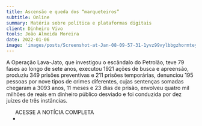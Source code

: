 ```yaml
---
title: Ascensão e queda dos “marqueteiros”
subtitle: Online
summary: Matéria sobre política e plataformas digitais
client: Dinheiro Vivo
tools: João Almeida Moreira
date: 2022-01-06
image: 'images/posts/Screenshot-at-Jan-08-09-57-31-1yvz99vylbbgzhormteyn7k5em4qxs2xxp0rwaeq9wtg.png'
---
```


A Operação Lava-Jato, que investigou o escândalo do Petrolão, teve 79 fases ao longo de sete anos, executou 1921 ações de busca e apreensão, produziu 349 prisões preventivas e 211 prisões temporárias, denunciou 195 pessoas por nove tipos de crimes diferentes, cujas sentenças somadas chegaram a 3093 anos, 11 meses e 23 dias de prisão, envolveu quatro mil milhões de reais em dinheiro público desviado e foi conduzida por dez juízes de três instâncias.

<div class="post__share"><ul class="share__list list-reset">ACESSE A NOTÍCIA COMPLETA<li class="share__item" style="margin-left: 10px"><a class="share__link share__facebook" style="background: #fa5657" href="https://www.dinheirovivo.pt/opiniao/ascensao-e-queda-dos-marqueteiros-14460143.html 
onclick=window.open(this.href, 'pop-up', 'left=20,top=20,width=500,height=500,toolbar=1,resizable=0'); return false;" title="Link" rel="nofollow"><i class="fa-solid fa-link"></i></a></li></ul></div>
<!-- <div class="gallery-box"><div class="gallery"><img src="/clipping/images/example-1.jpg" loading="lazy" alt="Project"><img src="/clipping/images/example-2.jpg" loading="lazy" alt="Project"></div><em>Gallery / <a href="https://www.freepik.com/" target="_blank">Freepic</a></em></div> -->